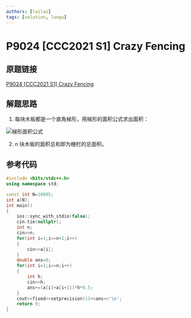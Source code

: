 ```yaml
---
authors: [lailai]
tags: [solution, luogu]
---
```


# P9024 [CCC2021 S1] Crazy Fencing

## 原题链接

[P9024 [CCC2021 S1] Crazy Fencing](https://www.luogu.com.cn/problem/P9024)

<!-- truncate -->

## 解题思路

1. 每块木板都是一个直角梯形，用梯形的面积公式求出面积：

![梯形面积公式](https://cdn.luogu.com.cn/upload/image_hosting/jakw3jfk.png)

2. $n$ 块木板的面积总和即为栅栏的总面积。

## 参考代码

```cpp
#include <bits/stdc++.h>
using namespace std;

const int N=10005;
int a[N];
int main()
{
	ios::sync_with_stdio(false);
	cin.tie(nullptr);
	int n;
	cin>>n;
	for(int i=1;i<=n+1;i++)
	{
		cin>>a[i];
	}
	double ans=0;
	for(int i=1;i<=n;i++)
	{
		int h;
		cin>>h;
		ans+=(a[i]+a[i+1])*h*0.5;
	}
	cout<<fixed<<setprecision(1)<<ans<<'\n';
	return 0;
}
```
